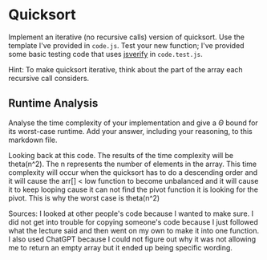 # Quicksort

Implement an iterative (no recursive calls) version of quicksort. Use the
template I've provided in `code.js`. Test your new function; I've provided some
basic testing code that uses [jsverify](https://jsverify.github.io/) in
`code.test.js`.

Hint: To make quicksort iterative, think about the part of the array each
recursive call considers.

## Runtime Analysis

Analyse the time complexity of your implementation and give a $\Theta$ bound for
its worst-case runtime. Add your answer, including your reasoning, to this
markdown file.

Looking back at this code. The results of the time complexity will be theta(n^2). The n represents the number of elements in the array. This time complexity will occur when the quicksort has to do a descending order and it will cause the arr[] < low function to become unbalanced and it will cause it to keep looping cause it can not find the pivot function it is looking for the pivot. This is why the worst case is theta(n^2) 

Sources:
I looked at other people's code because I wanted to make sure. I did not get into trouble for copying someone's code because I just followed what the lecture said and then went on my own to make it into one function. I also used ChatGPT because I could not figure out why it was not allowing me to return an empty array but it ended up being specific wording. 
